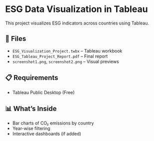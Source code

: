 # ESG Data Visualization in Tableau

This project visualizes ESG indicators across countries using Tableau.

## 📂 Files
- `ESG_Visualization_Project.twbx` – Tableau workbook
- `ESG_Tableau_Project_Report.pdf` – Final report
- `screenshot1.png`, `screenshot2.png` – Visual previews

## 📋 Requirements
- Tableau Public Desktop (Free)

## 📊 What’s Inside
- Bar charts of CO₂ emissions by country
- Year-wise filtering
- Interactive dashboards (if added)

